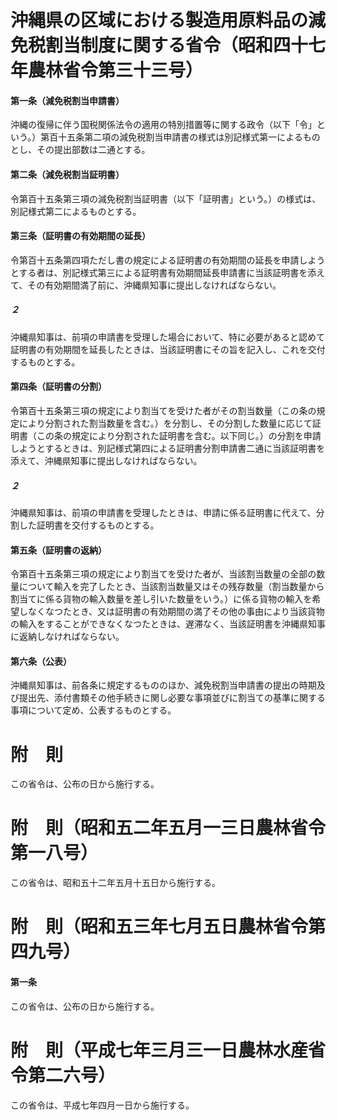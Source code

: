 # 沖縄県の区域における製造用原料品の減免税割当制度に関する省令（昭和四十七年農林省令第三十三号）
#### 第一条（減免税割当申請書）
沖縄の復帰に伴う国税関係法令の適用の特別措置等に関する政令（以下「令」という。）第百十五条第二項の減免税割当申請書の様式は別記様式第一によるものとし、その提出部数は二通とする。
#### 第二条（減免税割当証明書）
令第百十五条第三項の減免税割当証明書（以下「証明書」という。）の様式は、別記様式第二によるものとする。
#### 第三条（証明書の有効期間の延長）
令第百十五条第四項ただし書の規定による証明書の有効期間の延長を申請しようとする者は、別記様式第三による証明書有効期間延長申請書に当該証明書を添えて、その有効期間満了前に、沖縄県知事に提出しなければならない。
##### ２
沖縄県知事は、前項の申請書を受理した場合において、特に必要があると認めて証明書の有効期間を延長したときは、当該証明書にその旨を記入し、これを交付するものとする。
#### 第四条（証明書の分割）
令第百十五条第三項の規定により割当てを受けた者がその割当数量（この条の規定により分割された割当数量を含む。）を分割し、その分割した数量に応じて証明書（この条の規定により分割された証明書を含む。以下同じ。）の分割を申請しようとするときは、別記様式第四による証明書分割申請書二通に当該証明書を添えて、沖縄県知事に提出しなければならない。
##### ２
沖縄県知事は、前項の申請書を受理したときは、申請に係る証明書に代えて、分割した証明書を交付するものとする。
#### 第五条（証明書の返納）
令第百十五条第三項の規定により割当てを受けた者が、当該割当数量の全部の数量について輸入を完了したとき、当該割当数量又はその残存数量（割当数量から割当てに係る貨物の輸入数量を差し引いた数量をいう。）に係る貨物の輸入を希望しなくなつたとき、又は証明書の有効期間の満了その他の事由により当該貨物の輸入をすることができなくなつたときは、遅滞なく、当該証明書を沖縄県知事に返納しなければならない。
#### 第六条（公表）
沖縄県知事は、前各条に規定するもののほか、減免税割当申請書の提出の時期及び提出先、添付書類その他手続きに関し必要な事項並びに割当ての基準に関する事項について定め、公表するものとする。
# 附　則
この省令は、公布の日から施行する。
# 附　則（昭和五二年五月一三日農林省令第一八号）
この省令は、昭和五十二年五月十五日から施行する。
# 附　則（昭和五三年七月五日農林省令第四九号）
#### 第一条
この省令は、公布の日から施行する。
# 附　則（平成七年三月三一日農林水産省令第二六号）
この省令は、平成七年四月一日から施行する。
